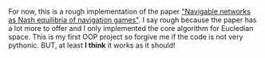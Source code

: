 For now, this is a rough implementation of the paper ["Navigable networks as Nash equilibria of navigation games"](https://www.nature.com/articles/ncomms8651). I say rough because the paper has a lot more to offer and I only implemented the core algorithm for Eucledian space. This is my first OOP project so forgive me if the code is not very pythonic. BUT, at least **I think** it works as it should!